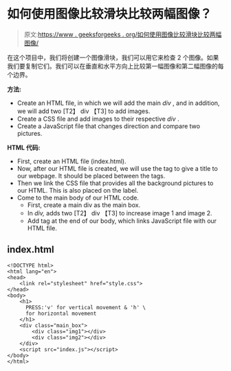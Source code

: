 # 如何使用图像比较滑块比较两幅图像？

> 原文:[https://www . geeksforgeeks . org/如何使用图像比较滑块比较两幅图像/](https://www.geeksforgeeks.org/how-to-compare-two-images-using-image-comparison-slider/)

在这个项目中，我们将创建一个图像滑块，我们可以用它来检查 2 个图像。如果我们要复制它们。我们可以在垂直和水平方向上比较第一幅图像和第二幅图像的每个边界。

**方法:**

*   Create an HTML file, in which we will add the main *div* , and in addition, we will add two [T2】 div 【T3] to add images.
*   Create a CSS file and add images to their respective *div* .
*   Create a JavaScript file that changes direction and compare two pictures.

**HTML 代码:**

*   First, create an HTML file (index.html).
*   Now, after our HTML file is created, we will use the tag to give a title to our webpage. It should be placed between the tags.
*   Then we link the CSS file that provides all the background pictures to our HTML. This is also placed on the label.
*   Come to the main body of our HTML code.
    *   First, create a main div as the main box.
    *   In *div,* adds two [T2】 div 【T3] to increase image 1 and image 2.
    *   Add tag at the end of our body, which links JavaScript file with our HTML file.

## index.html

```htmlhtml
<!DOCTYPE html>
<html lang="en">
<head>    
    <link rel="stylesheet" href="style.css">
</head>
<body>
    <h1>
      PRESS:'v' for vertical movement & 'h' \
      for horizontal movement
    </h1>
    <div class="main_box">
        <div class="img1"></div>
        <div class="img2"></div>
    </div>
    <script src="index.js"></script>
</body>
</html>
```